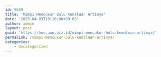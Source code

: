 ```yaml
---
id: 9509
title: 'Mimpi Mencukur Bulu Kemaluan Artinya'
date: '2023-04-03T10:10:00+00:00'
author: admin
layout: post
guid: 'https://bos.awn.biz.id/mimpi-mencukur-bulu-kemaluan-artinya/'
permalink: /mimpi-mencukur-bulu-kemaluan-artinya/
categories:
    - Uncategorized
---
```


